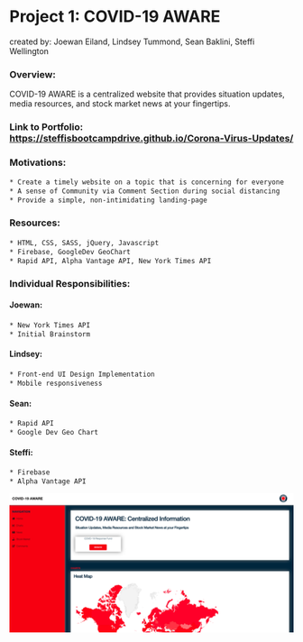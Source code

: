 # Project 1: COVID-19 AWARE
created by: Joewan Eiland, Lindsey Tummond, Sean Baklini, Steffi Wellington

### Overview:

COVID-19 AWARE is a centralized website that provides situation updates, media resources, and stock market news at your fingertips.

### Link to Portfolio: https://steffisbootcampdrive.github.io/Corona-Virus-Updates/

### Motivations: 
  
    * Create a timely website on a topic that is concerning for everyone
    * A sense of Community via Comment Section during social distancing
    * Provide a simple, non-intimidating landing-page

### Resources: 
  
    * HTML, CSS, SASS, jQuery, Javascript
    * Firebase, GoogleDev GeoChart
    * Rapid API, Alpha Vantage API, New York Times API
    
### Individual Responsibilities: 
   #### Joewan:
    * New York Times API
    * Initial Brainstorm
    
   #### Lindsey:
    * Front-end UI Design Implementation
    * Mobile responsiveness
    
   #### Sean:
    * Rapid API
    * Google Dev Geo Chart
   
   #### Steffi:
    * Firebase
    * Alpha Vantage API
    

<a href="https://steffisbootcampdrive.github.io/Corona-Virus-Updates/" target="_blank">
   <img src="assets/final-image.png">
</a>
